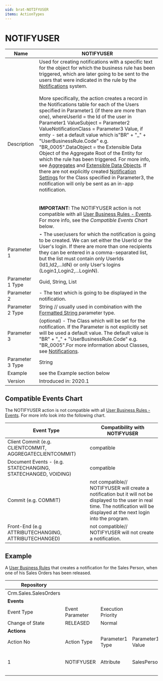 ```yaml
---
uid: brat-NOTIFYUSER
items: ActionTypes
---
```


# NOTIFYUSER

| Name             | NOTIFYUSER                                                   |
| ---------------- | ------------------------------------------------------------ |
| Description      | Used for creating notifications with a specific text for the object for  which the business rule has been triggered, which are later going to be  sent to the users that were indicated in the rule by the [Notifications](https://olddocs.erp.net/tech/notifications-805540872.html) system. <br/><br/> More specifically, the action creates a record in the Notifications table  for each of the Users specified in Parameter1 (if there are more than  one), whereUserId = the Id of the user in Parameter1 ValueSubject = Parameter2 ValueNotificationClass = Parameter3 Value, if emty - set a default value which is"BR" + "_" + "UserBusinessRule.Code" e.g. "BR_0005".DataObject = the Extensible Data Object of the Aggregate Root of the Entity for which the rule has been triggered. For more info, see [Aggregates](https://olddocs.erp.net/tech/aggregates-796819535.html) and [Extensible Data Objects](https://olddocs.erp.net/tech/extensible-data-objects-796819770.html). If there are not explicitly created [Notification Settings](https://olddocs.erp.net/tech/notification-settings-805540876.html) for the Class specified in Parameter3, the notification will only be sent as an in-app notification.<br/><br/><br/>**IMPORTANT:** The NOTIFYUSER action is not compatible with all [User Business Rules - Events](../Events/Overview.md). For more info, see the *Compatible Events Chart* below. |
| Parameter 1      | **<User> -** The user/users for which the notification is going to be created. We can set either the UserId or the User's login. If there are more than one recipients they can be entered in a  comma-separated list, but the list must contain  only UserIds (Id1,Id2,...IdN) or only User's logins  (Login1,Login2,...LoginN). |
| Parameter 1 Type | Guid, String, List                                           |
| Parameter 2      | **<Text>** - The text which is going to be displayed in the notification. |
| Parameter 2 Type | String // usually used in combination with the [Formatted String ](https://olddocs.erp.net/tech/formattedstring-808550544.html)parameter type. |
| Parameter 3      | **<Class>** (optional) - The Class which will be set for the notification.  If the Parameter is not explicitly set will be used a default value.  The default value is "BR" + "_" + "UserBusinessRule.Code" e.g.  "BR_0005".For more information about Classes, see [Notifications](https://olddocs.erp.net/tech/notifications-805540872.html). |
| Parameter 3 Type | String                                                       |
| Example          | see the Example section below                                |
| Version          | Introduced in: 2020.1                                        |

## Compatible Events Chart

The NOTIFYUSER action is not compatible with all [User Business Rules - Events](../Events/Overview.md). For more info look into the following chart.

| Event Type                                                   | Compatibility with NOTIFYUSER                                |
| ------------------------------------------------------------ | ------------------------------------------------------------ |
| Client Commit (e.g. CLIENTCOMMIT, AGGREGATECLIENTCOMMIT)     | compatible                                                   |
| Document Events - (e.g. STATECHANGING, STATECHANGED, VOIDING) | compatible                                                   |
| Commit (e.g. COMMIT)                                         | not compatible// NOTIFYUSER will create a notification but it will not be displayed to the user in  real time. The notification will be displayed at the next login into the program. |
| Front-End (e.g ATTRIBUTECHANGING, ATTRIBUTECHANGED)          | not compatible// NOTIFYUSER will not create a notification.  |

## Example

А [User Business Rules](../Overview.md) that creates a notification for the Sales Person, when one of his Sales Orders has been released.



| Repository            |                 |                    |                  |                                                              |                                             |                 |                         |
| --------------------- | --------------- | ------------------ | ---------------- | ------------------------------------------------------------ | ------------------------------------------- | --------------- | ----------------------- |
| Crm.Sales.SalesOrders |                 |                    |                  |                                                              |                                             |                 |                         |
| **Events**            |                 |                    |                  |                                                              |                                             |                 |                         |
| Event Type            | Event Parameter | Execution Priority |                  |                                                              |                                             |                 |                         |
| Change of State       | RELEASED        | Normal             |                  |                                                              |                                             |                 |                         |
| **Actions**           |                 |                    |                  |                                                              |                                             |                 |                         |
| Action No             | Action Type     | Parameter1 Type    | Parameter1 Value | Parameter2 Type                                              | Parameter2 Value                            | Parameter3 Type | Parameter3 Value        |
| 1                     | NOTIFYUSER      | Attribute          | SalesPersonId    | [Formatted String ](https://olddocs.erp.net/tech/formattedstring-808550544.html) | Sales Order {DocumentNo} has been released. | Constant        | Sales_Person_SOReleased |
